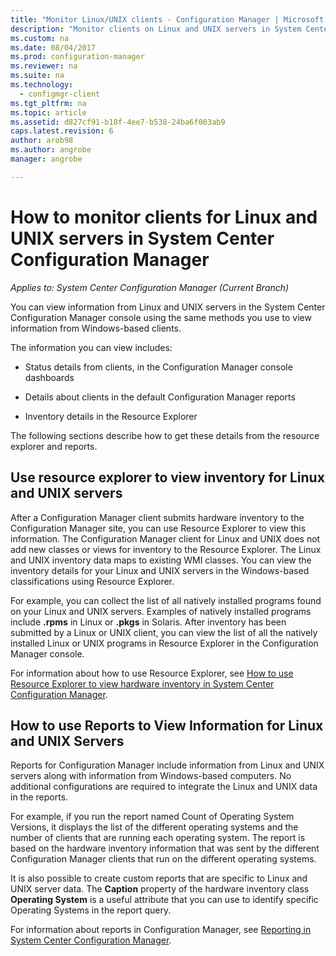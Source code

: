 ```yaml
---
title: "Monitor Linux/UNIX clients - Configuration Manager | Microsoft Docs"
description: "Monitor clients on Linux and UNIX servers in System Center Configuration Manager."
ms.custom: na
ms.date: 08/04/2017
ms.prod: configuration-manager
ms.reviewer: na
ms.suite: na
ms.technology:
  - configmgr-client
ms.tgt_pltfrm: na
ms.topic: article
ms.assetid: d827cf91-b18f-4ee7-b538-24ba6f003ab9
caps.latest.revision: 6
author: arob98
ms.author: angrobe
manager: angrobe

---
```

# How to monitor clients for Linux and UNIX servers in System Center Configuration Manager

*Applies to: System Center Configuration Manager (Current Branch)*

You can view information from Linux and UNIX servers in the System Center Configuration Manager console using the same methods you use to view information from Windows-based clients.  

 The information you can view includes:  

-   Status details from clients, in the Configuration Manager console dashboards  

-   Details about clients in the default Configuration Manager reports  

-   Inventory details in the Resource Explorer  

 The following sections describe how to get these details from the resource explorer and reports.  

##  <a name="BKMK_UseResourceExpforLnU"></a> Use resource explorer to view inventory for Linux and UNIX servers  

 After a Configuration Manager client submits hardware inventory to the Configuration Manager site, you can use Resource Explorer to view this information. The Configuration Manager client for Linux and UNIX does not add new classes or views for inventory to the Resource Explorer. The Linux and UNIX inventory data maps to existing WMI classes. You can view the inventory details for your Linux and UNIX servers in the Windows-based classifications using Resource Explorer.  

 For example, you can collect the list of all natively installed programs found on your Linux and UNIX servers. Examples of natively installed programs include **.rpms** in Linux or **.pkgs** in Solaris. After inventory has been submitted by a Linux or UNIX client, you can view the list of all the natively installed Linux or UNIX programs in Resource Explorer in the Configuration Manager console.  

 For information about how to use Resource Explorer, see [How to use Resource Explorer to view hardware inventory in System Center Configuration Manager](../../../core/clients/manage/inventory/use-resource-explorer-to-view-hardware-inventory.md).  

##  <a name="BKMK_UseReportsforLnU"></a> How to use Reports to View Information for Linux and UNIX Servers  
 Reports for Configuration Manager include information from Linux and UNIX servers along with information from Windows-based computers. No additional configurations are required to integrate the Linux and UNIX data in the reports.  

 For example, if you run the report named Count of Operating System Versions, it displays the list of the different operating systems and the number of clients that are running each operating system. The report is based on the hardware inventory information that was sent by the different Configuration Manager clients that run on the different operating systems.  

 It is also possible to create custom reports that are specific to Linux and UNIX server data. The **Caption** property of the hardware inventory class **Operating System** is a useful attribute that you can use to identify specific Operating Systems in the report query.  

 For information about reports in Configuration Manager, see [Reporting in System Center Configuration Manager](../../../core/servers/manage/reporting.md).  

